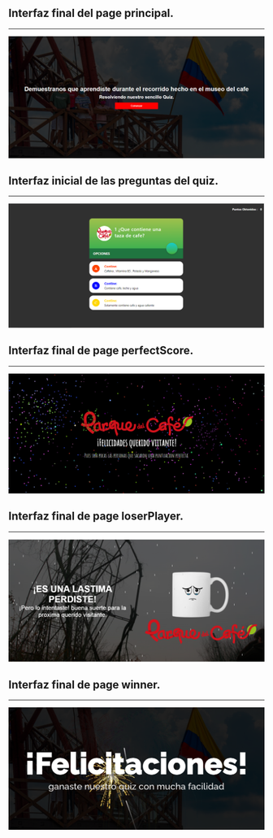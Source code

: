 <h2>Interfaz final del page principal.</h2>
<hr></hr>
<img src="/images/Capturaindex.PNG" alt="...">
<h2>Interfaz inicial de las preguntas del quiz.</h2>
<hr></hr>
<img src="/images/CapturaR.PNG" alt="...">
<h2>Interfaz final de page perfectScore.</h2>
<hr></hr>
<img src="/images/Captura.PNG" alt="...">
<h2>Interfaz final de page loserPlayer.</h2>
<hr></hr>
<img src="/images/CapturaLoser.PNG" alt="...">
<h2>Interfaz final de page winner.</h2>
<hr></hr>
<img src="/images/CapturaWinner.PNG" alt="...">
